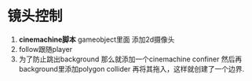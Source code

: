 # 镜头控制

1. **cinemachine脚本**  gameobject里面 添加2d摄像头
2. follow跟随player
3. 为了防止跳出background 那么就添加一个cinemachine confiner  然后再background里添加polygon collider 再将其拖入，这样就创建了一个边界.